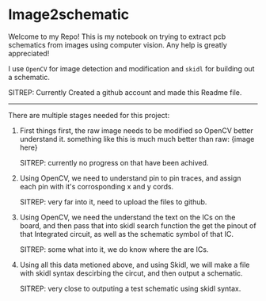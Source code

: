 # Image2schematic

Welcome to my Repo! This is my notebook on trying to extract pcb schematics from images using computer vision. Any help is greatly appreciated!

I use `OpenCV` for image detection and modification and `skidl` for building out a schematic.  

SITREP: Currently Created a github account and made this Readme file.

---------------------------------------------------

There are multiple stages needed for this project:

1. First things first, the raw image needs to be modified so OpenCV better understand it. something like this is much much better than raw:
{image here}

    SITREP: currently no progress on that have been achived.


2. Using OpenCV, we need to understand pin to pin traces, and assign each pin with it's corrosponding x and y cords.

    SITREP: very far into it, need to upload the files to github.


3. Using OpenCV, we need the understand the text on the ICs on the board, and then pass that into skidl search function the get the pinout of that Integrated circuit, as well as the schematic symbol of that IC.

    SITREP: some what into it, we do know where the are ICs.

4. Using all this data metioned above, and using Skidl, we will make a file with skidl syntax descirbing the circut, and then output a schematic.

    SITREP: very close to outputing a test schematic using skidl syntax.